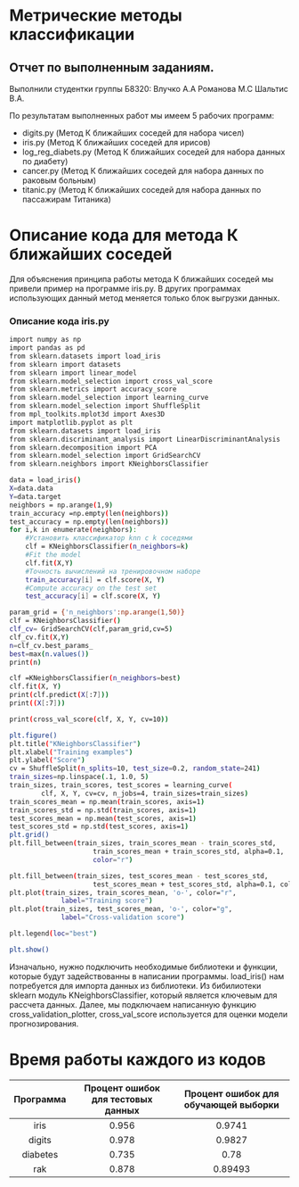 # Метрические методы классификации 
## Отчет по выполненным заданиям.
Выполнили студентки группы Б8320: Влучко А.А Романова М.С Шальтис В.А.

По результатам выполненных работ мы имеем 5 рабочих программ:

- digits.py (Метод К ближайших соседей для набора чисел)
- iris.py (Метод К ближайших соседей для ирисов)
- log_reg_diabets.py (Метод К ближайших соседей для набора данных по диабету)
- cancer.py (Метод К ближайших соседей для набора данных по раковым больным)
- titanic.py (Метод К ближайших соседей для набора данных по пассажирам Титаника)

# Описание кода для метода К ближайших соседей

Для объяснения принципа работы метода К ближайших соседей мы привели пример на программе iris.py. В других программах использующих данный метод меняется только блок выгрузки данных.

### Описание кода iris.py

```sh
import numpy as np
import pandas as pd
from sklearn.datasets import load_iris
from sklearn import datasets
from sklearn import linear_model
from sklearn.model_selection import cross_val_score
from sklearn.metrics import accuracy_score
from sklearn.model_selection import learning_curve
from sklearn.model_selection import ShuffleSplit
from mpl_toolkits.mplot3d import Axes3D
import matplotlib.pyplot as plt
from sklearn.datasets import load_iris
from sklearn.discriminant_analysis import LinearDiscriminantAnalysis
from sklearn.decomposition import PCA
from sklearn.model_selection import GridSearchCV
from sklearn.neighbors import KNeighborsClassifier

data = load_iris()
X=data.data
Y=data.target
neighbors = np.arange(1,9)
train_accuracy =np.empty(len(neighbors))
test_accuracy = np.empty(len(neighbors))
for i,k in enumerate(neighbors):
    #Установить классификатор knn с k соседями
    clf = KNeighborsClassifier(n_neighbors=k)
    #Fit the model
    clf.fit(X,Y)
    #Точность вычислений на тренировочном наборе
    train_accuracy[i] = clf.score(X, Y)
    #Compute accuracy on the test set
    test_accuracy[i] = clf.score(X, Y)

param_grid = {'n_neighbors':np.arange(1,50)}
clf = KNeighborsClassifier()
clf_cv= GridSearchCV(clf,param_grid,cv=5)
clf_cv.fit(X,Y)
n=clf_cv.best_params_
best=max(n.values())
print(n)

clf =KNeighborsClassifier(n_neighbors=best)
clf.fit(X, Y)
print(clf.predict(X[:7]))
print((X[:7]))

print(cross_val_score(clf, X, Y, cv=10))

plt.figure()
plt.title("KNeighborsClassifier")
plt.xlabel("Training examples")
plt.ylabel("Score")
cv = ShuffleSplit(n_splits=10, test_size=0.2, random_state=241)
train_sizes=np.linspace(.1, 1.0, 5)
train_sizes, train_scores, test_scores = learning_curve(
        clf, X, Y, cv=cv, n_jobs=4, train_sizes=train_sizes)
train_scores_mean = np.mean(train_scores, axis=1)
train_scores_std = np.std(train_scores, axis=1)
test_scores_mean = np.mean(test_scores, axis=1)
test_scores_std = np.std(test_scores, axis=1)
plt.grid()
plt.fill_between(train_sizes, train_scores_mean - train_scores_std,
                     train_scores_mean + train_scores_std, alpha=0.1,
                     color="r")

plt.fill_between(train_sizes, test_scores_mean - test_scores_std,
                     test_scores_mean + test_scores_std, alpha=0.1, color="g")
plt.plot(train_sizes, train_scores_mean, 'o-', color="r",
             label="Training score")
plt.plot(train_sizes, test_scores_mean, 'o-', color="g",
             label="Cross-validation score")

plt.legend(loc="best")

plt.show()

```

Изначально, нужно подключить необходимые библиотеки и функции, которые будут задействованны в написании программы. load_iris() нам потребуется для импорта данных из библиотеки. Из бибилиотеки sklearn модуль KNeighborsClassifier, который является ключевым для рассчета данных. Далее, мы подключаем написанную функцию cross_validation_plotter, cross_val_score используется для оценки модели прогнозирования. 

# Время работы каждого из кодов
|     Программа    | Процент ошибок для тестовых данных | Процент ошибок для обучающей выборки |
|:----------------:|:----------------------------------:|:------------------------------------:|
|           iris   | 0.956 | 0.9741 |
|         digits   | 0.978 | 0.9827 |
|         diabetes | 0.735 | 0.78 |
|         rak      | 0.878 | 0.89493 |

